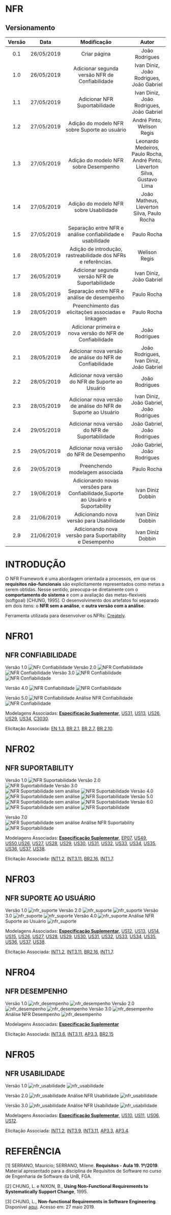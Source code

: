 # NFR

## Versionamento

|  Versão |    Data    | Modificação  | Autor |
|  :----: | :--------: | :---------:  | :------: |
|    0.1  | 26/05/2019 | Criar página | João Rodrigues |
|    1.0  | 26/05/2019 | Adicionar segunda versão NFR de Confiabilidade | Ivan Diniz, João Rodrigues, João Gabriel |
|    1.1  | 27/05/2019 | Adicionar NFR Suportabilidade | Ivan Diniz, João Rodrigues, João Gabriel |
| 1.2 | 27/05/2019 | Adição do modelo NFR sobre Suporte ao usuário | André Pinto, Welison Regis |
| 1.3 | 27/05/2019 | Adição do modelo NFR sobre Desempenho | Leonardo Medeiros, Paulo Rocha, André Pinto, Lieverton Silva, Gustavo Lima |
| 1.4 | 27/05/2019 | Adição do modelo NFR sobre Usabilidade | João Matheus, Lieverton Silva, Paulo Rocha|
| 1.5 | 27/05/2019 | Separação entre NFR e análise confiabilidade e usabilidade |Paulo Rocha|
| 1.6 | 28/05/2019 | Adição de introdução, rastreabilidade dos NFRs e referências. | Welison Regis |
| 1.7 | 26/05/2019 | Adicionar segunda versão NFR de Suportabilidade | Ivan Diniz, João Gabriel |
| 1.8 | 28/05/2019 | Separação entre NFR e análise de desempenho |Paulo Rocha|
| 1.9 | 28/05/2019 | Preenchimento das elicitações associadas e linkagem |Paulo Rocha|
| 2.0 | 28/05/2019 | Adicionar primeira e nova versão do NFR de Confiabilidade  | João Rodrigues |
| 2.1 | 28/05/2019 | Adicionar nova versão de análise do NFR de Confiabilidade | João Rodrigues, Ivan Diniz, João Gabriel |
| 2.2 | 28/05/2019 | Adicionar nova versão do NFR de Suporte ao Usuário | João Rodrigues | 
| 2.3 | 28/05/2019 | Adicionar nova versão de análise do NFR de Suporte ao Usuário | Ivan Diniz, João Gabriel, João Rodrigues |
| 2.4 | 29/05/2019 | Adicionar nova versão do NFR de Suportabilidade | João Gabriel, João Rodrigues | 
| 2.5 | 29/05/2019 | Adicionar nova versão do NFR de Desempenho | João Gabriel, João Rodrigues | 
| 2.6 | 29/05/2019 | Preenchendo modelagem associada | Paulo Rocha |
| 2.7 | 19/06/2019| Adicionando novas versões para Confiabilidade,Suporte ao Usuário e Suportability| Ivan Diniz Dobbin|
| 2.8 | 21/06/2019| Adicionando nova versão para Usabilidade| Ivan Diniz Dobbin|
| 2.9 | 21/06/2019| Adicionando nova versão para Suportability e Desempenho| Ivan Diniz Dobbin|


# INTRODUÇÃO
O NFR Framework é uma abordagem orientada a processos, em que os **requisitos não-funcionais** são explicitamente representados como metas a serem obtidas. Nesse sentido, preocupa-se diretamente com o **comportamento do sistema** e com a avaliação das metas-flexíveis (softgoal) [CHUNG, 1995]. O desenvolvimento dos artefatos foi separado em dois itens: o **NFR sem a análise**, e **outra versão com a análise**.

Ferramenta utilizada para desenvolver os NFRs: [Creately](https://creately.com/).

# NFR01
## NFR CONFIABILIDADE
Versão 1.0
![NFr Confiabilidade](images/nfr/nfr_v1_confiabilidade.png)
Versão 2.0
![NFR Confiabilidade](images/nfr/NFRConfiabilidadeSemAnalise.jpg)
![NFR Confiabilidade](images/nfr/NFRConfiabilidadeComAnalise.jpg)
Versão 3.0
![NFR Confiabilidade](images/nfr/NFRConfiabilidadeSemAnalise_v1.jpg)
![NFR Confiabilidade](images/nfr/NFRConfiabilidadeComAnalise_v1.jpg)

Versão 4.0
![NFR Confiabilidade](images/nfr/NFR_Confiabilidade_SemAnalise_v5.jpg)
![NFR Confiabilidade](images/nfr/NFRConfiabilidadeComAnalise_v1.jpg)

Versão 5.0
![NFR Confiabilidade](images/nfr/Confiabilidade_SemAnalise_v5.jpg)
Análise NFR Confiabilidade
![NFR Confiabilidade](images/nfr/Confiabilidade_ComAnalise_v5.jpg)



Modelagens Associadas: [**Especificação Suplementar**](./especificacao_suplementar.md#confiabilidade), [US31](./backlog.md#us31), [US13](./backlog.md#us13), [US26](./backlog.md#us26), [US29](./backlog.md#us29), [US34](./backlog.md#us34), [C3030](./cenarios10x5f8c4.md#c3030).

Elicitação Associada: [EN 1.3](./entrevista.md), [BR 2.1](./brainstorm.md), [BR 2.7](./brainstorm.md), [BR 2.10](./brainstorm.md).

# NFR02
## NFR SUPORTABILITY
Versão 1.0
![NFR Suportabilidade](images/nfr/nfr_v1_suportabilidade.png)
Versão 2.0  
![NFR Suportabilidade](images/nfr/Suportabilidade_v2.jpg)
Versão 3.0  
![NFR Suportabilidade sem análise](images/nfr/Suportabilidade_sem_analise.jpg)
![NFR Suportabilidade](images/nfr/Suportabilidade_v3.jpg)
Versão 4.0  
![NFR Suportabilidade sem análise](images/nfr/Suportabilidade_sem_analise_v2.jpg)
![NFR Suportabilidade](images/nfr/Suportabilidade_v4.jpg)
Versão 5.0  
![NFR Suportabilidade sem análise](images/nfr/Suportability_SemAnalise_v5.jpg)
![NFR Suportabilidade](images/nfr/Suportabilidade_v4.jpg)
Versão 6.0  
![NFR Suportabilidade sem análise](images/nfr/Suportability_SemAnalise_v6.jpg)
![NFR Suportabilidade](images/nfr/Suportability_ComAnalise_v6.jpg)

Versão 7.0  
![NFR Suportabilidade sem análise](images/nfr/Suportability_SemAnalise_v7.jpg)
Análise NFR Suportability
![NFR Suportabilidade](images/nfr/Suportability_ComAnalise_v7.jpg)


Modelagens Associadas: [**Especificação Suplementar**](./especificacao_suplementar.md#suportabilidade), [EP07](./backlog.md#ep07), [US49](./backlog.md#us49), [US50](./backlog.md#us50),[US26](./backlog.md#us26), [US27](./backlog.md#us27),  [US28](./backlog.md#us28), [US29](./backlog.md#us29), [US30](./backlog.md#us30), [US31](./backlog.md#us31), [US32](./backlog.md#us32), [US33](./backlog.md#us33), [US34](./backlog.md#us34), [US35](./backlog.md#us35), [US36](./backlog.md#us36), [US37](./backlog.md#us37), [US38](./backlog.md#us38).

Elicitação Associada: [INT1.2](./introspeccao.md), [INT3.11](./introspeccao.md), [BR2.16](./brainstorm.md), [INT1.7](./introspeccao.md).

# NFR03
## NFR SUPORTE AO USUÁRIO
Versão 1.0
![nfr_suporte](images/nfr/nfr_v1_suporte_ao_usuario.jpg)
Versão 2.0
![nfr_suporte](images/nfr/NFRSuporteAoUsuarioSemAnalise.jpg)
![nfr_suporte](images/nfr/NFRSuporteAoUsuarioComAnalise.jpg)
Versão 3.0
![nfr_suporte](images/nfr/SuporteaoUsuario_SemAnalise.jpg)
![nfr_suporte](images/nfr/SuporteaoUsuario_ComAnalise.jpg)
Versão 4.0
![nfr_suporte](images/nfr/SuporteaoUsuario_SemAnalise_v4.jpg)
Análise NFR Suporte ao Usuário
![nfr_suporte](images/nfr/SuporteaoUsuario_ComAnalise_v4.jpg)


Modelagens Associadas: [**Especificação Suplementar**](./especificacao_suplementar.md#requisitos-de-sistema-de-ajuda-e-de-documentacao-de-usuario-on-line), [US12](./backlog.md#us12), [US13](./backlog.md#us13), [US14](./backlog.md#us14), [US15](./backlog.md#us15), [US26](./backlog.md#us26), [US27](./backlog.md#us27),  [US28](./backlog.md#us28), [US29](./backlog.md#us29), [US30](./backlog.md#us30), [US31](./backlog.md#us31), [US32](./backlog.md#us32), [US33](./backlog.md#us33), [US34](./backlog.md#us34), [US35](./backlog.md#us35), [US36](./backlog.md#us36), [US37](./backlog.md#us37), [US38](./backlog.md#us38).

Elicitação Associada: [INT1.2](introspeccao.md), [INT3.11](introspeccao.md), [BR2.16](brainstorm.md), [INT1.7](introspeccao.md).

# NFR04
## NFR DESEMPENHO
Versão 1.0
![nfr_desempenho](images/nfr/NFRDesempenhoSemAnalise.jpg)
![nfr_desempenho](images/nfr/NFRDesempenhoComAnalise.jpg)
Versão 2.0
![nfr_desempenho](images/nfr/nfr_v3_desempenho_sem_analise.png)
![nfr_desempenho](images/nfr/nfr_v3_desempenho.jpg)
Versão 3.0
![nfr_desempenho](images/nfr/Desempenho_SemAnalise.jpg)
Análise NFR Desempenho 
![nfr_desempenho](images/nfr/Desempenho_ComAnalise.jpg)




Modelagens Associadas: [**Especificação Suplementar**](./especificacao_suplementar.md#desempenho)

Elicitação Associada: [INT3.6](introspeccao.md), [INT3.11](introspeccao.md), [AP3.3](analise_protocolo.md), [BR2.15](brainstorm.md) 

# NFR05
## NFR USABILIDADE
Versão 1.0
![nfr_usabilidade](images/nfr/NFRUsabilidadeSemAnalise.jpg)
![nfr_usabilidade](images/nfr/NFRUsabilidadecomAnalise.jpg)

Versão 2.0
![nfr_usabilidade](images/nfr/NFR_Usabilidade_SemAnalise.jpg)
Análise NFR Usabilidade
![nfr_usabilidade](images/nfr/NFR_Usabilidade_ComAnalise.jpg)

Versão 3.0
![nfr_usabilidade](images/nfr/Usabilidade_SemAnalise_v3.jpg)
Análise NFR Usabilidade
![nfr_usabilidade](images/nfr/Usabilidade_ComAnalise_v3.jpg)

Modelagens Associadas: [**Especificação Suplementar**](./especificacao_suplementar.md#usabilidade), [US10](./backlog.md#us10), [US11](./backlog.md#us11), [US06](./backlog.md#us06), [US12](./backlog.md#us12).

Elicitação Associada: [INT1.2](introspeccao.md), [INT3.9](introspeccao.md), [INT3.11](introspeccao.md), [AP3.3](analise_protocolo.md), [AP3.4](analise_protocolo.md).

# REFERÊNCIA

[1] SERRANO, Maurício; SERRANO, Milene. **Requisitos - Aula 19. 1º/2019**. Material apresentado para a disciplina de Requisitos de Software no curso de Engenharia de Software da UnB, FGA.

[2] CHUNG, L. e NIXON, B., **Using Non-Functional Requirements to Systematically Support Change**, 1995.

[3] CHUNG, L., **Non-functional Requirements in Software Engineering**. Disponível [aqui](https://www.utdallas.edu/~chung/RE/NFR-18.ppt). Acesso em: 27 maio 2019.
